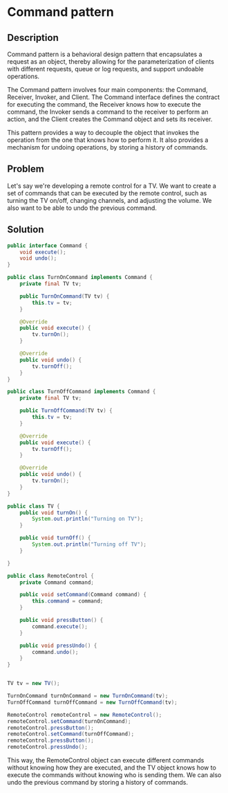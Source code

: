 # Command pattern

## Description
Command pattern is a behavioral design pattern that encapsulates a request as an object, thereby allowing for the parameterization of clients with different requests, queue or log requests, and support undoable operations.

The Command pattern involves four main components: the Command, Receiver, Invoker, and Client. The Command interface defines the contract for executing the command, the Receiver knows how to execute the command, the Invoker sends a command to the receiver to perform an action, and the Client creates the Command object and sets its receiver.

This pattern provides a way to decouple the object that invokes the operation from the one that knows how to perform it. It also provides a mechanism for undoing operations, by storing a history of commands.

## Problem
Let's say we're developing a remote control for a TV. We want to create a set of commands that can be executed by the remote control, such as turning the TV on/off, changing channels, and adjusting the volume. We also want to be able to undo the previous command.
## Solution

```java
public interface Command {
    void execute();
    void undo();
}

public class TurnOnCommand implements Command {
    private final TV tv;

    public TurnOnCommand(TV tv) {
        this.tv = tv;
    }

    @Override
    public void execute() {
        tv.turnOn();
    }

    @Override
    public void undo() {
        tv.turnOff();
    }
}

public class TurnOffCommand implements Command {
    private final TV tv;

    public TurnOffCommand(TV tv) {
        this.tv = tv;
    }

    @Override
    public void execute() {
        tv.turnOff();
    }

    @Override
    public void undo() {
        tv.turnOn();
    }
}

public class TV {
    public void turnOn() {
        System.out.println("Turning on TV");
    }

    public void turnOff() {
        System.out.println("Turning off TV");
    }

}

public class RemoteControl {
    private Command command;

    public void setCommand(Command command) {
        this.command = command;
    }

    public void pressButton() {
        command.execute();
    }

    public void pressUndo() {
        command.undo();
    }
}


TV tv = new TV();

TurnOnCommand turnOnCommand = new TurnOnCommand(tv);
TurnOffCommand turnOffCommand = new TurnOffCommand(tv);

RemoteControl remoteControl = new RemoteControl();
remoteControl.setCommand(turnOnCommand);
remoteControl.pressButton(); 
remoteControl.setCommand(turnOffCommand);
remoteControl.pressButton(); 
remoteControl.pressUndo();
```

This way, the RemoteControl object can execute different commands without knowing how they are executed, and the TV object knows how to execute the commands without knowing who is sending them. We can also undo the previous command by storing a history of commands.